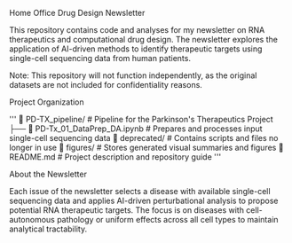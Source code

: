 Home Office Drug Design Newsletter

This repository contains code and analyses for my newsletter on RNA therapeutics and computational drug design. The newsletter explores the application of AI-driven methods to identify therapeutic targets using single-cell sequencing data from human patients.

Note: This repository will not function independently, as the original datasets are not included for confidentiality reasons.

Project Organization

'''
📂 PD-TX_pipeline/                              # Pipeline for the Parkinson's Therapeutics Project
├── 📄 PD-Tx_01_DataPrep_DA.ipynb               # Prepares and processes input single-cell sequencing data
📂 deprecated/                                  # Contains scripts and files no longer in use
📂 figures/                                     # Stores generated visual summaries and figures
📄 README.md                                    # Project description and repository guide
'''

About the Newsletter

Each issue of the newsletter selects a disease with available single-cell sequencing data and applies AI-driven perturbational analysis to propose potential RNA therapeutic targets. The focus is on diseases with cell-autonomous pathology or uniform effects across all cell types to maintain analytical tractability.

